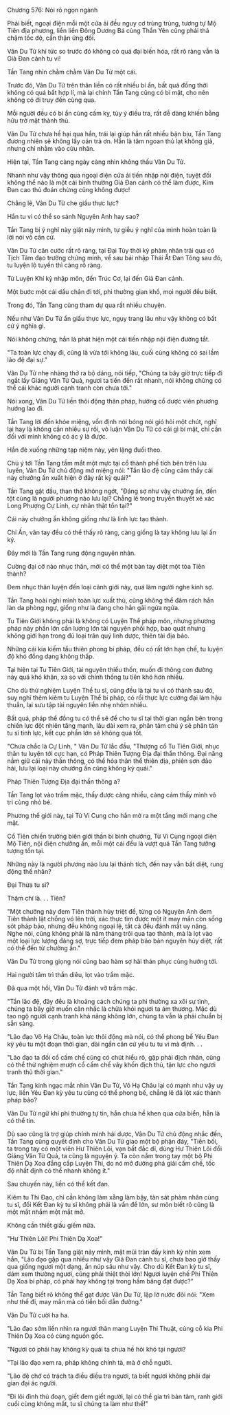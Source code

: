 




Chương 576: Nói rõ ngọn ngành


Phải biết, ngoại điện mỗi một cửa ải đều nguy cơ trùng trùng, tương tự Mộ Tiên địa phương, liền liền Đông Dương Bá cùng Thần Yên cũng phải thả chậm tốc độ, cẩn thận ứng đối.

Vân Du Tử khí tức so trước đó không có quá đại biến hóa, rất rõ ràng vẫn là Giả Đan cảnh tu vi!

Tần Tang nhìn chằm chằm Vân Du Tử một cái.

Trước đó, Vân Du Tử trên thân liền có rất nhiều bí ẩn, bất quá đồng thời không có quá bất hợp lí, mà lại chính Tần Tang cũng có bí mật, cho nên không có đi truy đến cùng qua.

Mỗi người đều có bí ẩn cùng cấm kỵ, tùy ý điều tra, rất dễ dàng khiến bằng hữu trở mặt thành thù.

Vân Du Tử chưa hề hại qua hắn, trái lại giúp hắn rất nhiều bận bịu, Tần Tang đương nhiên sẽ không lấy oán trả ơn. Hắn là tâm ngoan thủ lạt không giả, nhưng chỉ nhằm vào cừu nhân.

Hiện tại, Tần Tang càng ngày càng nhìn không thấu Vân Du Tử.

Nhanh như vậy thông qua ngoại điện cửa ải tiến nhập nội điện, tuyệt đối không thể nào là một cái bình thường Giả Đan cảnh có thể làm được, Kim Đan cao thủ đoán chừng cũng không được!

Chẳng lẽ, Vân Du Tử che giấu thực lực?

Hắn tu vi có thể so sánh Nguyên Anh hay sao?

Tần Tang bị ý nghĩ này giật nảy mình, tự giễu ý nghĩ của mình hoàn toàn là lời nói vô căn cứ.

Vân Du Tử cân cước rất rõ ràng, tại Đại Tùy thời kỳ phàm nhân trải qua có Tịch Tâm đạo trưởng chứng minh, về sau bái nhập Thái Ất Đan Tông sau đó, tu luyện lộ tuyến thì càng rõ ràng.

Từ Luyện Khí kỳ nhập môn, đến Trúc Cơ, lại đến Giả Đan cảnh.

Một bước một cái dấu chân đi tới, phi thường gian khổ, mọi người đều biết.

Trong đó, Tần Tang cũng tham dự qua rất nhiều chuyện.

Nếu như Vân Du Tử ẩn giấu thực lực, ngụy trang lâu như vậy không có bất cứ ý nghĩa gì.

Nói không chừng, hắn là phát hiện một cái tiến nhập nội điện đường tắt.

"Ta toàn lực chạy đi, cũng là vừa tới không lâu, cuối cùng không có sai lầm lão đệ đại sự."

Vân Du Tử nhẹ nhàng thở ra bộ dáng, nói tiếp, "Chúng ta bây giờ trực tiếp đi ngắt lấy Giáng Vân Tử Quả, ngươi ta tiến đến rất nhanh, nói không chừng có thể cái khác người cạnh tranh còn chưa tới."

Nói xong, Vân Du Tử liền thôi động thân pháp, hướng cổ dược viên phương hướng lao đi.

Tần Tang lời đến khóe miệng, vốn định nói bóng nói gió hỏi một chút, nghĩ lại hay là không cần nhiều sự rồi, vô luận Vân Du Tử có cái gì bí mật, chỉ cần đối với mình không có ác ý là được.

Hắn đè xuống những tạp niệm này, yên lặng đuổi theo.

Chú ý tới Tần Tang tầm mắt một mực tại cổ thành phế tích bên trên lưu luyến, Vân Du Tử chủ động mở miệng nói: "Tần lão đệ cũng cảm thấy cái này chưởng ấn xuất hiện ở đây rất kỳ quái?"

Tần Tang gật đầu, than thở không ngớt, "Đáng sợ như vậy chưởng ấn, đến tột cùng là người phương nào lưu lại? Chẳng lẽ trong truyền thuyết xé xác Long Phượng Cự Linh, cự nhân thật tồn tại?"

Cái này chưởng ấn không giống như là linh lực tạo thành.

Chỉ Ấn, vân tay đều có thể thấy rõ ràng, càng giống là tay không lưu lại ấn ký.

Đây mới là Tần Tang rung động nguyên nhân.

Cường đại cỡ nào nhục thân, mới có thể một bàn tay diệt một tòa Tiên thành?

Đem nhục thân luyện đến loại cảnh giới này, quá làm người nghe kinh sợ.

Tần Tang hoài nghi mình toàn lực xuất thủ, cũng không thể đâm rách hắn làn da phòng ngự, giống như là đang cho hắn gãi ngứa ngứa.

Tu Tiên Giới không phải là không có Luyện Thể pháp môn, nhưng phương pháp này phần lớn cần lượng lớn tài nguyên phối hợp, bao quát nhưng không giới hạn trong đủ loại trân quý linh dược, thiên tài địa bảo.

Những cái kia kiếm tẩu thiên phong bí pháp, đều có rất lớn hạn chế, tu luyện độ khó đồng dạng không thấp.

Tại hiện tại Tu Tiên Giới, tài nguyên thiếu thốn, muốn đi thông con đường này quá khó khăn, xa so với chính thống tu tiên khó hơn nhiều.

Cho dù thử nghiệm Luyện Thể tu sĩ, cũng đều là tại tu vi có thành sau đó, suy nghĩ thêm kiêm tu Luyện Thể bí pháp, có rồi thực lực cường đại làm hậu thuẫn, lại sưu tập tài nguyên liền nhẹ nhõm nhiều.

Bất quá, pháp thể đồng tu có thể sẽ để cho tu sĩ tại thời gian ngắn bên trong chiến lực đột nhiên tăng mạnh, lâu dài xem ra, phân tâm chú ý sẽ phân tán tu sĩ tinh lực, kết cục phần lớn sẽ không quá tốt.

"Chưa chắc là Cự Linh, " Vân Du Tử lắc đầu, "Thượng cổ Tu Tiên Giới, nhục thân tu luyện tới cực hạn, có Pháp Thiên Tượng Địa đại thần thông. Đại năng nắm giữ cái này thần thông, có thể hóa thân thể thiên địa, phiên sơn đảo hải, lưu lại loại này chưởng ấn cũng không kỳ quái."

Pháp Thiên Tượng Địa đại thần thông a?

Tần Tang lọt vào trầm mặc, thấy được càng nhiều, càng cảm thấy mình vô tri cùng nhỏ bé.

Phương thế giới này, tại Tử Vi Cung cho hắn mở ra một tầng mới mạng che mặt.

Cổ Tiên chiến trường biên giới thần bí bình chướng, Tử Vi Cung ngoại điện Mộ Tiên, nội điện chưởng ấn, mỗi một cái đều là vượt quá Tần Tang tưởng tượng tồn tại.

Những này là người phương nào lưu lại thánh tích, đến nay vẫn bất diệt, rung động thế nhân?

Đại Thừa tu sĩ?

Thậm chí là. . . Tiên?

"Một chưởng này đem Tiên thành hủy triệt để, từng có Nguyên Anh đem Tiên thành lật chổng vó lên trời, xác thực tìm được một ít may mắn còn sống sót pháp bảo, nhưng đều không ngoại lệ, tất cả đều đánh mất uy năng. Nghe nói, cũng không phải là năm tháng trôi qua tạo thành, mà là lọt vào một loại lực lượng đáng sợ, trực tiếp đem pháp bảo bản nguyên hủy diệt, rất có thể đến từ chưởng ấn."

Vân Du Tử trong giọng nói cũng bao hàm sợ hãi thán phục cùng hướng tới.

Hai người tâm trì thần diêu, lọt vào trầm mặc.

Đã qua một hồi, Vân Du Tử đánh vỡ trầm mặc.

"Tần lão đệ, đây đều là khoảng cách chúng ta phi thường xa xôi sự tình, chúng ta bây giờ muốn cân nhắc là chữa khỏi ngươi ta ám thương. Mặc dù tao ngộ người cạnh tranh khả năng không lớn, chúng ta vẫn là phải chuẩn bị sẵn sàng.

"Lão đạo Vô Hạ Châu, toàn lực thôi động mà nói, có thể phong bế Yêu Đan kỳ yêu tu một đoạn thời gian, dài ngắn căn cứ yêu tu tu vi mà định. . .

"Lão đạo ta đối cổ cấm chế cũng có chút hiểu rõ, gặp phải địch nhân, cũng có thể thử nghiệm mượn cổ cấm chế vây khốn địch thủ, tận lực cho ngươi tranh thủ thời gian."

Tần Tang kinh ngạc mắt nhìn Vân Du Tử, Vô Hạ Châu lại có mạnh như vậy uy lực, liền Yêu Đan kỳ yêu tu cũng có thể phong bế, chẳng lẽ đã lột xác thành pháp bảo?

Vân Du Tử ngữ khí phi thường tự tin, hắn chưa hề khen qua cửa biển, hẳn là có thể tin.

Dù sao cũng là trợ giúp chính mình hái dược, Vân Du Tử chủ động nhắc đến, Tần Tang cũng quyết định cho Vân Du Tử giao một bộ phận đáy, "Tiền bối, ta trong tay có một viên Hư Thiên Lôi, vạn bất đắc dĩ, dùng Hư Thiên Lôi đổi Giáng Vân Tử Quả, ta cũng là nguyện ý. Ta còn nắm trong tay một bộ Phi Thiên Dạ Xoa đẳng cấp Luyện Thi, do nó mở đường phá giải cấm chế, tốc độ nhất định có thể nhanh không ít."

Sau chuyến này, liền có thể kết đan.

Kiêm tu Thi Đạo, chỉ cần không làm xằng làm bậy, tàn sát phàm nhân cùng tu sĩ, đối Kết Đan kỳ tu sĩ không phải là vấn đề lớn, sư môn biết rõ cũng là một mắt nhắm một mắt mở.

Không cần thiết giấu giếm nữa.

"Hư Thiên Lôi! Phi Thiên Dạ Xoa!"

Vân Du Tử bị Tần Tang giật nảy mình, mặt mũi tràn đầy kinh kỳ nhìn xem hắn, "Lão đạo gặp qua nhiều như vậy Giả Đan cảnh tu sĩ, chưa bao giờ thấy qua giống ngươi một dạng, ẩn núp sâu như vậy. Cho dù Kết Đan kỳ tu sĩ, dám xem thường ngươi, cũng phải thiệt thòi lớn! Ngươi luyện chế Phi Thiên Dạ Xoa bí pháp, có phải hay không tại trong hầm băng đạt được?"

Tần Tang biết rõ không thể gạt được Vân Du Tử, lập lờ nước đôi nói: "Xem như thế đi, may mắn mà có tiền bối dẫn đường."

Vân Du Tử cười ha ha.

"Lão đạo sớm liền nhìn ra ngươi thân mang Luyện Thi Thuật, cùng cỗ kia Phi Thiên Dạ Xoa có cùng nguồn gốc.

"Ngươi có phải hay không kỳ quái ta chưa hề hỏi khó tại ngươi?

"Tại lão đạo xem ra, pháp không chính tà, mà ở chỗ người.

"Lão đệ chớ có trách ta điều điều tra ngươi, ta biết ngươi không phải đại gian đại ác người.

"Đi lôi đình thủ đoạn, giết đem giết người, lại có thể gia trì bản tâm, ranh giới cuối cùng không mất, tu sĩ chúng ta làm như thế!"




